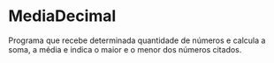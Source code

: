 # MediaDecimal
Programa que recebe determinada quantidade de números e calcula a soma, a média e indica o maior e o menor dos números citados.
